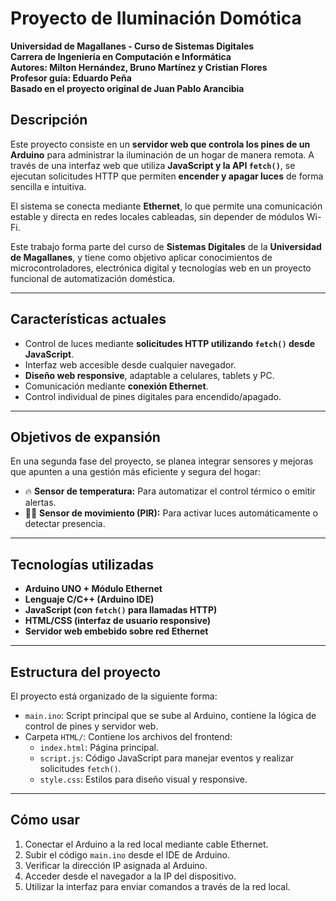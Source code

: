 

# Proyecto de Iluminación Domótica

**Universidad de Magallanes - Curso de Sistemas Digitales**  
**Carrera de Ingeniería en Computación e Informática**  
**Autores: Milton Hernández, Bruno Martínez y Cristian Flores**  
**Profesor guía: Eduardo Peña**  
**Basado en el proyecto original de Juan Pablo Arancibia**

## Descripción

Este proyecto consiste en un **servidor web que controla los pines de un Arduino** para administrar la iluminación de un hogar de manera remota. A través de una interfaz web que utiliza **JavaScript y la API `fetch()`**, se ejecutan solicitudes HTTP que permiten **encender y apagar luces** de forma sencilla e intuitiva.

El sistema se conecta mediante **Ethernet**, lo que permite una comunicación estable y directa en redes locales cableadas, sin depender de módulos Wi-Fi.

Este trabajo forma parte del curso de **Sistemas Digitales** de la **Universidad de Magallanes**, y tiene como objetivo aplicar conocimientos de microcontroladores, electrónica digital y tecnologías web en un proyecto funcional de automatización doméstica.

---

## Características actuales

- Control de luces mediante **solicitudes HTTP utilizando `fetch()` desde JavaScript**.
- Interfaz web accesible desde cualquier navegador.
- **Diseño web responsive**, adaptable a celulares, tablets y PC.
- Comunicación mediante **conexión Ethernet**.
- Control individual de pines digitales para encendido/apagado.

---

## Objetivos de expansión

En una segunda fase del proyecto, se planea integrar sensores y mejoras que apunten a una gestión más eficiente y segura del hogar:

- 🔥 **Sensor de temperatura:** Para automatizar el control térmico o emitir alertas.
- 🕵️‍♂️ **Sensor de movimiento (PIR):** Para activar luces automáticamente o detectar presencia.

---

## Tecnologías utilizadas

- **Arduino UNO + Módulo Ethernet**
- **Lenguaje C/C++ (Arduino IDE)**
- **JavaScript (con `fetch()` para llamadas HTTP)**
- **HTML/CSS (interfaz de usuario responsive)**
- **Servidor web embebido sobre red Ethernet**

---

## Estructura del proyecto

El proyecto está organizado de la siguiente forma:

- `main.ino`: Script principal que se sube al Arduino, contiene la lógica de control de pines y servidor web.
- Carpeta `HTML/`: Contiene los archivos del frontend:
  - `index.html`: Página principal.
  - `script.js`: Código JavaScript para manejar eventos y realizar solicitudes `fetch()`.
  - `style.css`: Estilos para diseño visual y responsive.

---

## Cómo usar

1. Conectar el Arduino a la red local mediante cable Ethernet.
2. Subir el código `main.ino` desde el IDE de Arduino.
3. Verificar la dirección IP asignada al Arduino.
4. Acceder desde el navegador a la IP del dispositivo.
5. Utilizar la interfaz para enviar comandos a través de la red local.
